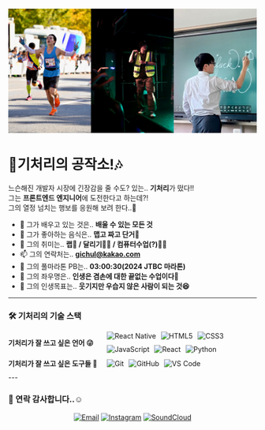 ![Welcome Banner](banner.png)

<!-- 자기소개 -->
# 🎄기처리의 공작소!🎶
느슨해진 개발자 시장에 긴장감을 줄 수도? 있는.. **기처리**가 떴다!!<br>
그는 **프론트엔드 엔지니어**에 도전한다고 하는데?!<br>
그의 열정 넘치는 행보를 응원해 보려 한다..🤪<br>

- 🌱 그가 배우고 있는 것은.. **배울 수 있는 모든 것**
- 🍴 그가 좋아하는 음식은.. **맵고 짜고 단거🍭**  
- 🚀 그의 취미는.. **랩🎤 / 달리기🏃‍♂️ / 컴퓨터수업(?)🧑‍🏫**  
- 📫 그의 연락처는.. **gichul@kakao.com**
- 🤸 그의 풀마라톤 PB는.. **03:00:30(2024 JTBC 마라톤)**
- 📝 그의 좌우명은.. **인생은 겸손에 대한 끝없는 수업이다🫡**
- 🏁 그의 인생목표는.. **웃기지만 우습지 않은 사람이 되는 것😆**

---

<!-- 기술 스택 -->
### 🛠️ 기처리의 기술 스택

<!-- 언어 -->
<div style="display: flex; align-items: center; margin-bottom: 10px;">
  <strong style="min-width: 200px;">기처리가 잘 쓰고 싶은 언어 😜</strong>
  <div style="display: flex; flex-wrap: wrap; gap: 10px;">
    <img src="https://img.shields.io/badge/React_Native-20232A?style=flat-square&logo=react&logoColor=61DAFB" alt="React Native" />
    <img src="https://img.shields.io/badge/HTML5-E34F26?style=flat-square&logo=html5&logoColor=white" alt="HTML5" />
    <img src="https://img.shields.io/badge/CSS3-1572B6?style=flat-square&logo=css3&logoColor=white" alt="CSS3" />
    <img src="https://img.shields.io/badge/JavaScript-F7DF1E?style=flat-square&logo=javascript&logoColor=black" alt="JavaScript" />
    <img src="https://img.shields.io/badge/React-61DAFB?style=flat-square&logo=react&logoColor=black" alt="React" />
    <img src="https://img.shields.io/badge/Python-3776AB?style=flat-square&logo=python&logoColor=white" alt="Python" />
  </div>
</div>

<!-- 도구 -->
<div style="display: flex; align-items: center; margin-bottom: 10px; margin-top: 10px">
  <strong style="min-width: 200px;">기처리가 잘 쓰고 싶은 도구들 🔨</strong>
  <div style="display: flex; flex-wrap: wrap; gap: 10px;">
    <img src="https://img.shields.io/badge/Git-F05032?style=flat-square&logo=git&logoColor=white" alt="Git" />
    <img src="https://img.shields.io/badge/GitHub-181717?style=flat-square&logo=github&logoColor=white" alt="GitHub" />
    <img src="https://img.shields.io/badge/VS%20Code-007ACC?style=flat-square&logo=visual-studio-code&logoColor=white" alt="VS Code" />
  </div>
</div>
---

<!-- Contact -->
### 📲 연락 감사합니다..☺️
<div align="center">
  <a href="mailto:gichul@kakao.com"><img src="https://img.shields.io/badge/Email-D14836?style=flat-square&logo=mail&logoColor=white" alt="Email" /></a>
  <a href="https://www.instagram.com/jun_h.h/"><img src="https://img.shields.io/badge/Instagram-E4405F?style=flat-square&logo=instagram&logoColor=white" alt="Instagram" /></a>
  <a href="https://soundcloud.com/junho07021" target="_blank">
    <img src="https://img.shields.io/badge/SoundCloud-FF5500?style=flat-square&logo=soundcloud&logoColor=white" alt="SoundCloud" />
  </a>
</div>

